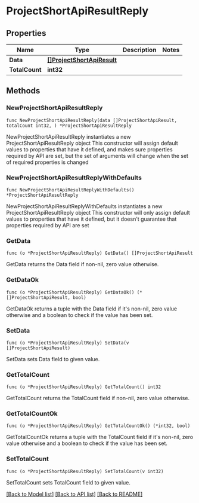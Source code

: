 # ProjectShortApiResultReply

## Properties

Name | Type | Description | Notes
------------ | ------------- | ------------- | -------------
**Data** | [**[]ProjectShortApiResult**](ProjectShortApiResult.md) |  | 
**TotalCount** | **int32** |  | 

## Methods

### NewProjectShortApiResultReply

`func NewProjectShortApiResultReply(data []ProjectShortApiResult, totalCount int32, ) *ProjectShortApiResultReply`

NewProjectShortApiResultReply instantiates a new ProjectShortApiResultReply object
This constructor will assign default values to properties that have it defined,
and makes sure properties required by API are set, but the set of arguments
will change when the set of required properties is changed

### NewProjectShortApiResultReplyWithDefaults

`func NewProjectShortApiResultReplyWithDefaults() *ProjectShortApiResultReply`

NewProjectShortApiResultReplyWithDefaults instantiates a new ProjectShortApiResultReply object
This constructor will only assign default values to properties that have it defined,
but it doesn't guarantee that properties required by API are set

### GetData

`func (o *ProjectShortApiResultReply) GetData() []ProjectShortApiResult`

GetData returns the Data field if non-nil, zero value otherwise.

### GetDataOk

`func (o *ProjectShortApiResultReply) GetDataOk() (*[]ProjectShortApiResult, bool)`

GetDataOk returns a tuple with the Data field if it's non-nil, zero value otherwise
and a boolean to check if the value has been set.

### SetData

`func (o *ProjectShortApiResultReply) SetData(v []ProjectShortApiResult)`

SetData sets Data field to given value.


### GetTotalCount

`func (o *ProjectShortApiResultReply) GetTotalCount() int32`

GetTotalCount returns the TotalCount field if non-nil, zero value otherwise.

### GetTotalCountOk

`func (o *ProjectShortApiResultReply) GetTotalCountOk() (*int32, bool)`

GetTotalCountOk returns a tuple with the TotalCount field if it's non-nil, zero value otherwise
and a boolean to check if the value has been set.

### SetTotalCount

`func (o *ProjectShortApiResultReply) SetTotalCount(v int32)`

SetTotalCount sets TotalCount field to given value.



[[Back to Model list]](../README.md#documentation-for-models) [[Back to API list]](../README.md#documentation-for-api-endpoints) [[Back to README]](../README.md)


